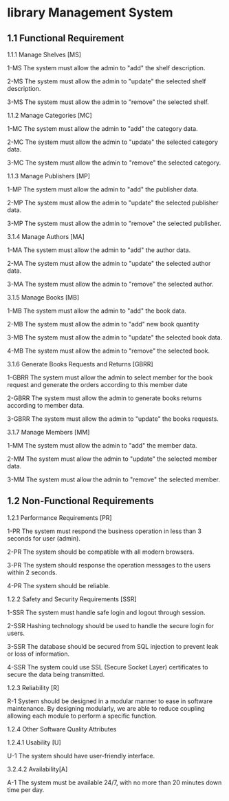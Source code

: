 # library Management System

## 1.1 Functional Requirement

1.1.1 Manage Shelves [MS]  

1-MS The system must allow the admin to "add" the shelf description.

2-MS The system must allow the admin to "update" the selected shelf description.

3-MS The system must allow the admin to "remove" the selected shelf.
 
1.1.2 Manage Categories [MC] 

1-MC The system must allow the admin to "add" the category data.

2-MC The system must allow the admin to "update" the selected category data.

3-MC The system must allow the admin to "remove" the selected category.

1.1.3 Manage Publishers [MP]

1-MP The system must allow the admin to "add" the publisher data.

2-MP The system must allow the admin to "update" the selected publisher data.

3-MP The system must allow the admin to "remove" the selected publisher.

3.1.4 Manage Authors [MA]

1-MA The system must allow the admin to "add" the author data.

2-MA The system must allow the admin to "update" the selected author data.

3-MA The system must allow the admin to "remove" the selected author.

3.1.5 Manage Books [MB]

1-MB The system must allow the admin to "add" the book data.

2-MB The system must allow the admin to "add" new book quantity

3-MB The system must allow the admin to "update" the selected book data.

4-MB The system must allow the admin to "remove" the selected book.

3.1.6 Generate Books Requests and Returns [GBRR]
 
1-GBRR The system must allow the admin to select member for the book request and generate the orders according to this member date

2-GBRR The system must allow the admin to generate books returns according to member data.

3-GBRR The system must allow the admin to "update" the books requests.

3.1.7 Manage Members [MM]

1-MM The system must allow the admin to "add" the member data.

2-MM The system must allow the admin to "update" the selected member data.

3-MM The system must allow the admin to "remove" the selected member.

## 1.2 Non-Functional Requirements

1.2.1 Performance Requirements [PR]

1-PR The system must respond the business operation in less than 3 seconds for user (admin).

2-PR The system should be compatible with all modern browsers.

3-PR The system should response the operation messages to the users within 2 seconds.

4-PR The system should be reliable.

1.2.2 Safety and Security Requirements [SSR]

1-SSR The system must handle safe login and logout through session. 

2-SSR Hashing technology should be used to handle the secure login for users.

3-SSR The database should be secured from SQL injection to prevent leak or loss of information.

4-SSR The system could use SSL (Secure Socket Layer) certificates to secure the data being transmitted. 

1.2.3 Reliability [R]
 
R-1 System should be designed in a modular manner to ease in software maintenance. By designing modularly, we are able to reduce coupling allowing each module to perform a specific function.

1.2.4 Other Software Quality Attributes 

1.2.4.1 Usability [U]

U-1 The system should have user-friendly interface. 

3.2.4.2 Availability[A]

A-1 The system must be available 24/7, with no more than 20 minutes down time per day.
